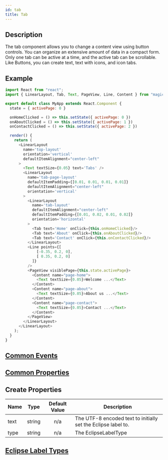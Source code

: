 ```yaml
---
id: tab
title: Tab
---
```


## Description

The tab component allows you to change a content view using button controls. You can organize an extensive amount of data in a compact form. Only one tab can be active at a time, and the active tab can be scrollable. Like Buttons, you can create text, text with icons, and icon tabs.

## Example

```javascript
import React from "react";
import { LinearLayout, Tab, Text, PageView, Line, Content } from "magic-script-components";

export default class MyApp extends React.Component {
  state = { activePage: 0 }

  onHomeClicked = () => this.setState({ activePage: 0 })
  onAboutClicked = () => this.setState({ activePage: 1 })
  onContactClicked = () => this.setState({ activePage: 2 })

  render() {
    return (
      <LinearLayout
        name='top-layout'
        orientation='vertical'
        defaultItemAlignment="center-left"
      >
        <Text textSize={0.05} text='Tabs' />
        <LinearLayout
          name='tab-page-layout'
          defaultItemPadding={[0.01, 0.01, 0.01, 0.01]}
          defaultItemAlignment="center-left"
          orientation='vertical'
        >
          <LinearLayout
            name='tab-layout'
            defaultItemAlignment="center-left"
            defaultItemPadding={[0.01, 0.02, 0.01, 0.02]}
            orientation='horizontal'
          >
            <Tab text='Home' onClick={this.onHomeClicked}/>
            <Tab text='About' onClick={this.onAboutClicked}/>
            <Tab text='Contact' onClick={this.onContactClicked}/>
          </LinearLayout>
          <Line points={[
              [-0.35, 0.2, 0],
              [ 0.35, 0.2, 0]
            ]}
          />
          <PageView visiblePage={this.state.activePage}>
            <Content name="page-home">
              <Text textSize={0.05}>Welcome ...</Text>
            </Content>
            <Content name="page-about">
              <Text textSize={0.05}>About us ...</Text>
            </Content>
            <Content name="page-contact">
              <Text textSize={0.05}>Contact ...</Text>
            </Content>
          </PageView>
        </LinearLayout>
      </LinearLayout>
    );
  }
}
```

## [Common Events](../types/Events.md)

## [Common Properties](../types/Properties.md)

## Create Properties

| Name | Type   | Default Value | Description                                                   |
| ---- | ------ | :-----------: | ------------------------------------------------------------- |
| text | string |      n/a      | The UTF-8 encoded text to initially set the Eclipse label to. |
| type | string |      n/a      | The EclipseLabelType                                          |

## [Eclipse Label Types](../types/EclipseLabelType.md)

